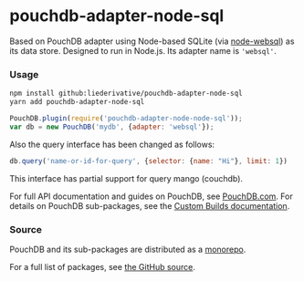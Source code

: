 pouchdb-adapter-node-sql
======

Based on PouchDB adapter using Node-based SQLite (via [node-websql](https://github.com/nolanlawson/node-websql)) as its data store. Designed to run in Node.js. Its adapter name is `'websql'`.

### Usage

```bash
npm install github:liederivative/pouchdb-adapter-node-sql
yarn add pouchdb-adapter-node-sql
```

```js
PouchDB.plugin(require('pouchdb-adapter-node-node-sql'));
var db = new PouchDB('mydb', {adapter: 'websql'});
```

Also the query interface has been changed as follows: 
```js
db.query('name-or-id-for-query', {selector: {name: "Hi"}, limit: 1})
```
This interface has partial support for query mango (couchdb).  

For full API documentation and guides on PouchDB, see [PouchDB.com](http://pouchdb.com/). For details on PouchDB sub-packages, see the [Custom Builds documentation](http://pouchdb.com/custom.html).

### Source

PouchDB and its sub-packages are distributed as a [monorepo](https://github.com/babel/babel/blob/master/doc/design/monorepo.md).

For a full list of packages, see [the GitHub source](https://github.com/pouchdb/pouchdb/tree/master/packages).


